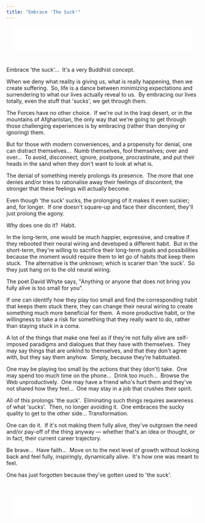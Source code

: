 ```yaml
---
title: "Embrace 'The Suck'"
---
```


<iframe allowtransparency="true" data-aa="453725" height="60" scrolling="no" src="//ad.a-ads.com/453725?size=468x60" style="border: none; display: block; margin-left: auto; margin-right: auto; padding: 0; overflow: hidden;" width="468"></iframe>

<p>&nbsp;</p>
Embrace 'the suck'&hellip;&nbsp; It's a very Buddhist concept.

When we deny what reality is giving us, what is really happening, then we create suffering.&nbsp; So, life is a dance between minimizing expectations and
surrendering to what our lives actually reveal to us.&nbsp; By embracing our lives totally, even the stuff that 'sucks', we get through them.

The Forces have no other choice.&nbsp; If we're out in the Iraqi desert, or in the mountains of Afghanistan, the only way that we're going to get through
those challenging experiences is by embracing (rather than denying or ignoring) them.

But for those with modern conveniences, and a propensity for denial, one can distract themselves&hellip;&nbsp; Numb themselves, fool themselves; over and
over&hellip;&nbsp; To avoid, disconnect, ignore, postpone, procrastinate, and put their heads in the sand when they don't want to look at what is.

The denial of something merely prolongs its presence.&nbsp; The more that one denies and/or tries to rationalise away their feelings of discontent, the
stronger that these feelings will actually become.

Even though 'the suck' sucks, the prolonging of it makes it even suckier; and, for longer.&nbsp; If one doesn't square-up and face their discontent, they'll
just prolong the agony.

Why does one do it?&nbsp; Habit.

In the long-term, one would be much happier, expressive, and creative if they rebooted their neural wiring and developed a different habit.&nbsp; But in the
short-term, they're willing to sacrifice their long-term goals and possibilities because the moment would require them to let go of habits that keep them
stuck.&nbsp; The alternative is the unknown; which is scarier than 'the suck'.&nbsp; So they just hang on to the old neural wiring.

The poet David Whyte says, &quot;Anything or anyone that does not bring you fully alive is too small for you&quot;.

If one can identify how they play too small and find the corresponding habit that keeps them stuck there, they can change their neural wiring to create
something much more beneficial for them.&nbsp; A more productive habit, or the willingness to take a risk for something that they really want to do, rather
than staying stuck in a coma.

A lot of the things that make one feel as if they're not fully alive are self-imposed paradigms and dialogues that they have with themselves.&nbsp; They may
say things that are unkind to themselves, and that they don't agree with, but they say them anyhow.&nbsp; Simply, because they’re habituated.

One may be playing too small by the actions that they (don't) take.&nbsp; One may spend too much time on the phone&hellip;&nbsp; Drink too
much&hellip;&nbsp; Browse the Web unproductively.&nbsp; One may have a friend who's hurt them and they've not shared how they feel&hellip;&nbsp; One may
stay in a job that crushes their spirit.

All of this prolongs 'the suck'.&nbsp; Eliminating such things requires awareness of what 'sucks'.&nbsp; Then, no longer avoiding it.&nbsp; One embraces the
sucky quality to get to the other side&hellip; Transformation.

One can do it.&nbsp; If it's not making them fully alive, they've outgrown the need and/or pay-off of the thing anyway &#8212; whether that's an idea or
thought, or in fact, their current career trajectory.

Be brave&hellip;&nbsp; Have faith&hellip;&nbsp; Move on to the next level of growth without looking back and feel fully, inspiringly, dynamically
alive.&nbsp; It's how one was meant to feel.

One has just forgotten because they've gotten used to 'the suck'.

<p>&nbsp;</p>
<iframe allowtransparency="true" data-aa="453725" height="60" scrolling="no" src="//ad.a-ads.com/453725?size=468x60" style="border: none; display: block; margin-left: auto; margin-right: auto; padding: 0; overflow: hidden;" width="468"></iframe>
